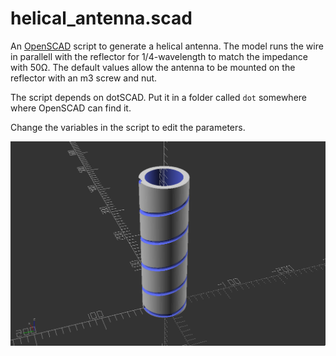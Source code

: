 # helical_antenna.scad
An [OpenSCAD](http://www.openscad.org/) script to generate a helical antenna. The model runs the wire in parallell with the reflector for 1/4-wavelength to match the impedance with 50Ω.
The default values allow the antenna to be mounted on the reflector with an m3 screw and nut.

The script depends on dotSCAD. Put it in a folder called `dot` somewhere where OpenSCAD can find it.

Change the variables in the script to edit the parameters.


![example](img.png)
